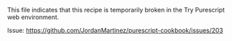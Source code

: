 This file indicates that this recipe is temporarily broken in the Try Purescript web environment.

Issue: https://github.com/JordanMartinez/purescript-cookbook/issues/203
